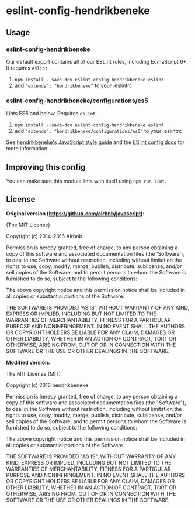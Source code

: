# eslint-config-hendrikbeneke

## Usage

### eslint-config-hendrikbeneke

Our default export contains all of our ESLint rules, including EcmaScript 6+.
It requires `eslint`.

1. `npm install --save-dev eslint-config-hendrikbeneke eslint`
2. add `"extends": "hendrikbeneke"` to your .eslintrc

### eslint-config-hendrikbeneke/configurations/es5

Lints ES5 and below. Requires `eslint`.

1. `npm install --save-dev eslint-config-hendrikbeneke eslint`
2. add `"extends": "hendrikbeneke/configurations/es5"` to your .eslintrc


See [hendrikbeneke's JavaScript style guide](https://github.com/hendrikbeneke/javascript) and
the [ESlint config docs](http://eslint.org/docs/user-guide/configuring#extending-configuration-files)
for more information.

## Improving this config

You can make sure this module lints with itself using `npm run lint`.

## License

**Original version (https://github.com/airbnb/javascript):**

(The MIT License)

Copyright (c) 2014-2016 Airbnb

Permission is hereby granted, free of charge, to any person obtaining
a copy of this software and associated documentation files (the
'Software'), to deal in the Software without restriction, including
without limitation the rights to use, copy, modify, merge, publish,
distribute, sublicense, and/or sell copies of the Software, and to
permit persons to whom the Software is furnished to do so, subject to
the following conditions:

The above copyright notice and this permission notice shall be
included in all copies or substantial portions of the Software.

THE SOFTWARE IS PROVIDED 'AS IS', WITHOUT WARRANTY OF ANY KIND,
EXPRESS OR IMPLIED, INCLUDING BUT NOT LIMITED TO THE WARRANTIES OF
MERCHANTABILITY, FITNESS FOR A PARTICULAR PURPOSE AND NONINFRINGEMENT.
IN NO EVENT SHALL THE AUTHORS OR COPYRIGHT HOLDERS BE LIABLE FOR ANY
CLAIM, DAMAGES OR OTHER LIABILITY, WHETHER IN AN ACTION OF CONTRACT,
TORT OR OTHERWISE, ARISING FROM, OUT OF OR IN CONNECTION WITH THE
SOFTWARE OR THE USE OR OTHER DEALINGS IN THE SOFTWARE.


**Modified version:**

The MIT License (MIT)

Copyright (c) 2016 hendrikbeneke

Permission is hereby granted, free of charge, to any person obtaining a copy
of this software and associated documentation files (the "Software"), to deal
in the Software without restriction, including without limitation the rights
to use, copy, modify, merge, publish, distribute, sublicense, and/or sell
copies of the Software, and to permit persons to whom the Software is
furnished to do so, subject to the following conditions:

The above copyright notice and this permission notice shall be included in all
copies or substantial portions of the Software.

THE SOFTWARE IS PROVIDED "AS IS", WITHOUT WARRANTY OF ANY KIND, EXPRESS OR
IMPLIED, INCLUDING BUT NOT LIMITED TO THE WARRANTIES OF MERCHANTABILITY,
FITNESS FOR A PARTICULAR PURPOSE AND NONINFRINGEMENT. IN NO EVENT SHALL THE
AUTHORS OR COPYRIGHT HOLDERS BE LIABLE FOR ANY CLAIM, DAMAGES OR OTHER
LIABILITY, WHETHER IN AN ACTION OF CONTRACT, TORT OR OTHERWISE, ARISING FROM,
OUT OF OR IN CONNECTION WITH THE SOFTWARE OR THE USE OR OTHER DEALINGS IN THE
SOFTWARE.
